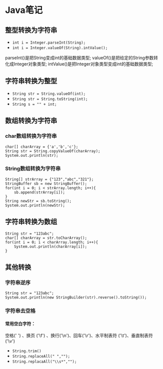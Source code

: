 # Java笔记
## 整型转换为字符串
 - `int i = Integer.parseInt(String);`
 - `int i = Integer.valueOf(String).intValue();`

parseInt()是把String变成int的基础数据类型;
valueOf()是把给定的String参数转化成Integer对象类型;
intValue()是把Integer对象类型变成int的基础数据类型;

## 字符串转换为整型

 - `String str = String.valueOf(int);`
 - `String str = String.toString(int);`
 - `String s = "" + int;`

## 数组转换为字符串
### char数组转换为字符串
    char[] charArray = {'a','b','c'};
    String str = String.copyValueOf(charArray);
    System.out.println(str);
### String数组转换为字符串
    String[] strArray = {"123","abc","321"};
    StringBuffer sb = new StringBuffer();
    for(int i = 0; i < strArray.length; i++){
        sb.append(strArray[i]);
    }
    String newStr = sb.toString();
    System.out.println(newStr);
## 字符串转换为数组
    String str = "123abc";
    char[] charArray = str.toCharArray();
    for(int i = 0; i < charArray.length; i++){
        System.out.println(charArray[i]);
    }
## 其他转换
### 字符串逆序
    String str = "123abc";
    System.out.println(new StringBuilder(str).reverse().toString());
### 字符串去空格
#### 常用空白字符：
空格(' ') 、换页 ('\f') 、换行('\n')、回车('\r')、水平制表符 ('\t')、垂直制表符 ('\v')

 - `String.trim()`
 - `String.replaceAll(" ","");`
 - `String.replacaAll("\\s*","");`

